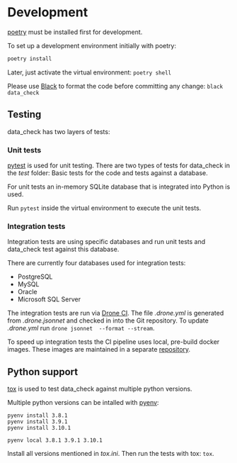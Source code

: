 # Development

[poetry](https://python-poetry.org/) must be installed first for development.

To set up a development environment initially with poetry:

```bash
poetry install
```

Later, just activate the virtual environment: `poetry shell`

Please use [Black](https://github.com/psf/black) to format the code before committing any change: `black data_check`

## Testing

data_check has two layers of tests:

### Unit tests

[pytest](https://pytest.org/) is used for unit testing. There are two types of tests for data_check in the _test_ folder: Basic tests for the code and tests against a database.

For unit tests an in-memory SQLite database that is integrated into Python is used.

Run `pytest` inside the virtual environment to execute the unit tests.

### Integration tests

Integration tests are using specific databases and run unit tests and data_check test against this database.

There are currently four databases used for integration tests:

- PostgreSQL
- MySQL
- Oracle
- Microsoft SQL Server

The integration tests are run via [Drone CI](https://www.drone.io/). The file _.drone.yml_ is generated from _.drone.jsonnet_ and checked in into the Git repository. To update _.drone.yml_ run `drone jsonnet  --format --stream`.

To speed up integration tests the CI pipeline uses local, pre-build docker images. These images are maintained in a separate [repository](https://github.com/andrjas/data_check_images).

## Python support

[tox](https://github.com/tox-dev/tox) is used to test data_check against multiple python versions.

Multiple python versions can be intalled with [pyenv](https://github.com/pyenv/pyenv):

```
pyenv install 3.8.1
pyenv install 3.9.1
pyenv install 3.10.1

pyenv local 3.8.1 3.9.1 3.10.1
```

Install all versions mentioned in _tox.ini_. Then run the tests with tox: `tox`.
